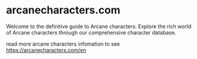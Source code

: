 # arcanecharacters.com
Welcome to the definitive guide to Arcane characters. Explore the rich world of Arcane characters through our comprehensive character database.

read more arcane characters infomation to see https://arcanecharacters.com/en
